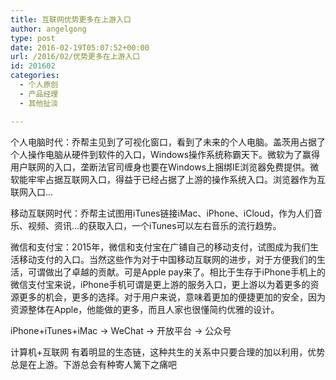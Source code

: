 ```yaml
---
title: 互联网优势更多在上游入口
author: angelgong
type: post
date: 2016-02-19T05:07:52+00:00
url: /2016/02/优势更多在上游入口
id: 201602
categories:
  - 个人原创
  - 产品经理
  - 其他扯淡

---
```

个人电脑时代：乔帮主见到了可视化窗口，看到了未来的个人电脑。盖茨用占据了个人操作电脑从硬件到软件的入口，Windows操作系统称霸天下。微软为了赢得用户联网的入口，垄断法官司缠身也要在Windows上捆绑IE浏览器免费提供。微软能牢牢占据互联网入口，得益于已经占据了上游的操作系统入口。浏览器作为互联网入口&#8230;

移动互联网时代：乔帮主试图用iTunes链接iMac、iPhone、iCloud，作为人们音乐、视频、资讯&#8230;的获取入口，一个iTunes可以左右音乐的流行趋势。

微信和支付宝：2015年，微信和支付宝在广铺自己的移动支付，试图成为我们生活移动支付的入口。当然这些作为对于中国移动互联网的进步，对于方便我们的生活，可谓做出了卓越的贡献。可是Apple pay来了。相比于生存于iPhone手机上的微信支付宝来说，iPhone手机可谓是更上游的服务入口，更上游以为着更多的资源更多的机会，更多的选择。对于用户来说，意味着更加的便捷更加的安全，因为资源整体在Apple，他能做的更多，而且人家也很懂简约优雅的设计。

iPhone+iTunes+iMac -> WeChat -> 开放平台 -> 公众号

计算机+互联网 有着明显的生态链，这种共生的关系中只要合理的加以利用，优势总是在上游。下游总会有种寄人篱下之痛吧